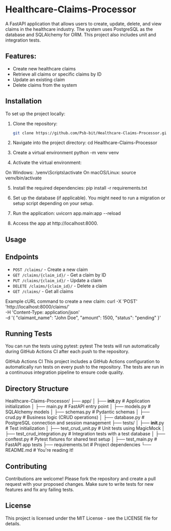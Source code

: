 # Healthcare-Claims-Processor

A FastAPI application that allows users to create, update, delete, and view claims in the healthcare industry. The system uses PostgreSQL as the database and SQLAlchemy for ORM. This project also includes unit and integration tests.

## Features:
- Create new healthcare claims
- Retrieve all claims or specific claims by ID
- Update an existing claim
- Delete claims from the system

## Installation

To set up the project locally:

1. Clone the repository:
   ```bash
   git clone https://github.com/Psb-bit/Healthcare-Claims-Processor.git

2. Navigate into the project directory:
  cd Healthcare-Claims-Processor

3. Create a virtual environment
  python -m venv venv

4. Activate the virtual environment:

  On Windows:
    .\venv\Scripts\activate
  On macOS/Linux:
    source venv/bin/activate
    
5. Install the required dependencies:
  pip install -r requirements.txt

6. Set up the database (if applicable). You might need to run a migration or setup script depending on your setup.

7. Run the application:
  uvicorn app.main:app --reload
8. Access the app at http://localhost:8000.

## Usage

## Endpoints

- `POST /claims/` - Create a new claim
- `GET /claims/{claim_id}/` - Get a claim by ID
- `PUT /claims/{claim_id}/` - Update a claim
- `DELETE /claims/{claim_id}/` - Delete a claim
- `GET /claims/` - Get all claims

Example cURL command to create a new claim:
curl -X 'POST' \
  'http://localhost:8000/claims/' \
  -H 'Content-Type: application/json' \
  -d '{
  "claimant_name": "John Doe",
  "amount": 1500,
  "status": "pending"
}'


## Running Tests
You can run the tests using pytest:
    pytest
The tests will run automatically during GitHub Actions CI after each push to the repository.

GitHub Actions CI
This project includes a GitHub Actions configuration to automatically run tests on every push to the repository. The tests are run in a continuous integration pipeline to ensure code quality.

## Directory Structure
Healthcare-Claims-Processor/
├── app/
│   ├── __init__.py              # Application initialization
│   ├── main.py                  # FastAPI entry point
│   ├── models.py                # SQLAlchemy models
│   ├── schemas.py               # Pydantic schemas
│   ├── crud.py                  # Business logic (CRUD operations)
│   ├── database.py              # PostgreSQL connection and session management
├── tests/
│   ├── __init__.py              # Test initialization
│   ├── test_crud_unit.py        # Unit tests using MagicMock
│   ├── test_crud_integration.py # Integration tests with a test database
│   ├── conftest.py              # Pytest fixtures for shared test setup
│   ├── test_main.py             # FastAPI app tests
├── requirements.txt             # Project dependencies
└── README.md                    # You're reading it!


## Contributing
Contributions are welcome! Please fork the repository and create a pull request with your proposed changes.
Make sure to write tests for new features and fix any failing tests.

## License 
This project is licensed under the MIT License - see the LICENSE file for details.